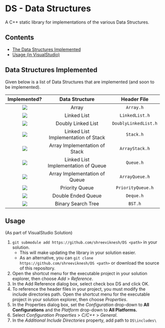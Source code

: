 # DS - Data Structures
A C++ static library for implementations of the various Data Structures.

Contents
----
- [The Data Structures Implemented](#data-structures-implemented)
- [Usage (in VisualStudio)](#usage)

Data Structures Implemented
----
Given below is a list of Data Structures that are implemented (and soon to be implemented).

|Implemented?|Data Structure|Header File|
|:-:|:-:|:-:|
|<img src="https://img.shields.io/badge/-No-red">|Array|`Array.h`|
|<img src="https://img.shields.io/badge/-Yes-success">|Linked List|`LinkedList.h`|
|<img src="https://img.shields.io/badge/-Yes-success">|Doubly Linked List|`DoublyLinkedList.h`|
|<img src="https://img.shields.io/badge/-Yes-success">|Linked List Implementation of Stack|`Stack.h`|
|<img src="https://img.shields.io/badge/-Yes-success">|Array Implementation of Stack|`ArrayStack.h`|
|<img src="https://img.shields.io/badge/-No-red">|Linked List Implementation of Queue|`Queue.h`|
|<img src="https://img.shields.io/badge/-No-red">|Array Implementation of Queue|`ArrayQueue.h`|
|<img src="https://img.shields.io/badge/-No-red">|Priority Queue|`PriorityQueue.h`|
|<img src="https://img.shields.io/badge/-No-red">|Double Ended Queue|`Deque.h`|
|<img src="https://img.shields.io/badge/-No-red">|Binary Search Tree|`BST.h`|

Usage
----
(As part of VisualStudio Solution)
1. `git submodule add https://github.com/shreeviknesh/DS <path>` in your solution.
    - This will make updating the library in your solution easier.
    - As an alternative, you can `git clone https://github.com/shreeviknesh/DS <path>` or download the source of this repository.
1. Open the shortcut menu for the executable project in your solution explorer, then choose *Add* > *Reference*.
2. In the Add Reference dialog box, select check box DS and click OK.
3. To reference the header files in your project, you must modify the include directories path. Open the shortcut menu for the executable project in your solution explorer, then choose *Properties*.
4. In the Properties dialog box, set the *Configuration* drop-down to **All Configurations** and the *Platform* drop-down to **All Platforms.**
5. Select *Configuration Properties* > *C/C++* > *General*.
6. In the *Additional Include Directories* property, add path to `DS\includes\`
